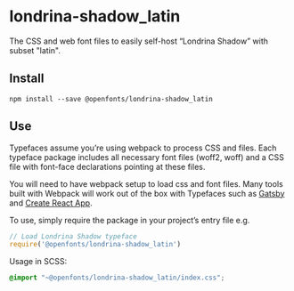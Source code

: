 
# londrina-shadow_latin

The CSS and web font files to easily self-host “Londrina Shadow” with subset "latin".

## Install

`npm install --save @openfonts/londrina-shadow_latin`

## Use

Typefaces assume you’re using webpack to process CSS and files. Each typeface
package includes all necessary font files (woff2, woff) and a CSS file with
font-face declarations pointing at these files.

You will need to have webpack setup to load css and font files. Many tools built
with Webpack will work out of the box with Typefaces such as [Gatsby](https://github.com/gatsbyjs/gatsby)
and [Create React App](https://github.com/facebookincubator/create-react-app).

To use, simply require the package in your project’s entry file e.g.

```javascript
// Load Londrina Shadow typeface
require('@openfonts/londrina-shadow_latin')
```

Usage in SCSS:
```scss
@import "~@openfonts/londrina-shadow_latin/index.css";
```
